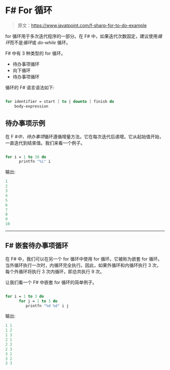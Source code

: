 # F# For 循环

> 原文：<https://www.javatpoint.com/f-sharp-for-to-do-example>

for 循环用于多次迭代程序的一部分。在 F# 中，如果迭代次数固定，建议使用*循环*而不是*循环*或 *do-while* 循环。

F# 中有 3 种类型的 for 循环。

*   待办事项循环
*   向下循环
*   待办事项循环

循环的 F# 语言语法如下:

```fsharp

for identifier = start [ to | downto ] finish do
    body-expression

```

## 待办事项示例

在 F #*中，待办事项*循环遵循增量方法。它在每次迭代后递增。它从起始值开始，一直迭代到结束值。我们来看一个例子。

```fsharp

for i = 1 to 10 do
      printfn "%i" i

```

输出:

```fsharp
1
2
3
4
5
6
7
8
9
10

```

* * *

## F# 嵌套待办事项循环

在 F# 中，我们可以在另一个 for 循环中使用 for 循环。它被称为嵌套 for 循环。当外循环执行一次时，内循环完全执行。因此，如果外循环和内循环执行 3 次，每个外循环将执行 3 次内循环，即总共执行 9 次。

让我们看一个 F# 中嵌套 for 循环的简单例子。

```fsharp

for i = 1 to 3 do
      for j = 1 to 3 do
         printfn "%d %d" i j

```

输出:

```fsharp
1 1
1 2
1 3
2 1
2 2
2 3
3 1
3 2
3 3

```